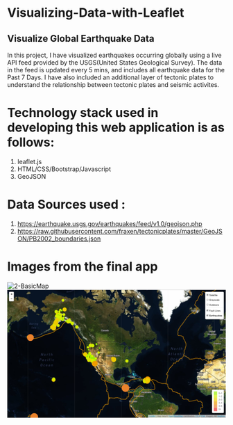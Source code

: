# Visualizing-Data-with-Leaflet

## Visualize Global Earthquake Data
In this project, I have visualized earthquakes occurring globally using a live API feed provided by the USGS(United States Geological Survey). The data in the feed is updated every 5 mins, and includes all earthquake data for the Past 7 Days. I have also included an additional layer of tectonic plates to understand the relationship between tectonic plates and seismic activites.


# Technology stack used in developing this web application is as follows:
1. leaflet.js
1. HTML/CSS/Bootstrap/Javascript
1. GeoJSON


# Data Sources used :

1. https://earthquake.usgs.gov/earthquakes/feed/v1.0/geojson.php
1. https://raw.githubusercontent.com/fraxen/tectonicplates/master/GeoJSON/PB2002_boundaries.json


# Images from the final app
![2-BasicMap](2-BasicMap.png)
![5-Advanced](Images/5-Advanced.png)
